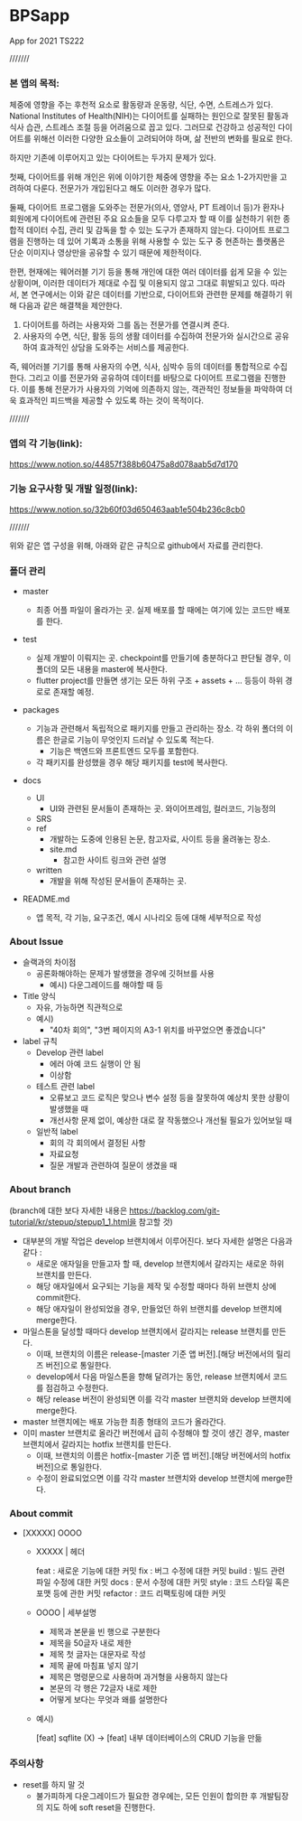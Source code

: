 # BPSapp
App for 2021 TS222

///////

### 본 앱의 목적:
  체중에 영향을 주는 후천적 요소로 활동량과 운동량, 식단, 수면, 스트레스가 있다. National Institutes of Health(NIH)는 다이어트를 실패하는 원인으로 잘못된 활동과 식사 습관, 스트레스 조절 등을 어려움으로 꼽고 있다. 그러므로 건강하고 성공적인 다이어트를 위해선 이러한 다양한 요소들이 고려되어야 하며, 삶 전반의 변화를 필요로 한다. 

  하지만 기존에 이루어지고 있는 다이어트는 두가지 문제가 있다. 

  첫째, 다이어트를 위해 개인은 위에 이야기한 체중에 영향을 주는 요소 1-2가지만을 고려하여 다룬다. 전문가가 개입된다고 해도 이러한 경우가 많다.

  둘째, 다이어트 프로그램을 도와주는 전문가(의사, 영양사, PT 트레이너 등)가 환자나 회원에게 다이어트에 관련된 주요 요소들을 모두 다루고자 할 때 이를 실천하기 위한 종합적 데이터 수집, 관리 및 감독을 할 수 있는 도구가 존재하지 않는다. 다이어트 프로그램을 진행하는 데 있어 기록과 소통을 위해 사용할 수 있는 도구 중 현존하는 플랫폼은 단순 이미지나 영상만을 공유할 수 있기 때문에 제한적이다.

  한편, 현재에는 웨어러블 기기 등을 통해 개인에 대한 여러 데이터를 쉽게 모을 수 있는 상황이며, 이러한 데이터가 제대로 수집 및 이용되지 않고 그대로 휘발되고 있다. 따라서, 본 연구에서는 이와 같은 데이터를 기반으로, 다이어트와 관련한 문제를 해결하기 위해 다음과 같은 해결책을 제안한다.

  1. 다이어트를 하려는 사용자와 그를 돕는 전문가를 연결시켜 준다.
  2. 사용자의 수면, 식단, 활동 등의 생활 데이터를 수집하여 전문가와 실시간으로 공유하여 효과적인 상담을 도와주는 서비스를 제공한다.

  즉, 웨어러블 기기를 통해 사용자의 수면, 식사, 심박수 등의 데이터를 통합적으로 수집한다. 그리고 이를 전문가와 공유하여 데이터를 바탕으로 다이어트 프로그램을 진행한다. 이를 통해 전문가가 사용자의 기억에 의존하지 않는, 객관적인 정보들을 파악하여 더욱 효과적인 피드백을 제공할 수 있도록 하는 것이 목적이다.

///////

### 앱의 각 기능(link):
https://www.notion.so/44857f388b60475a8d078aab5d7d170

### 기능 요구사항 및 개발 일정(link):
https://www.notion.so/32b60f03d650463aab1e504b236c8cb0

///////

위와 같은 앱 구성을 위해, 아래와 같은 규칙으로 github에서 자료를 관리한다.

### 폴더 관리
- master
    - 최종 어플 파일이 올라가는 곳. 실제 배포를 할 때에는 여기에 있는 코드만 배포를 한다.
- test
    - 실제 개발이 이뤄지는 곳. checkpoint를 만들기에 충분하다고 판단될 경우, 이 폴더의 모든 내용을 master에 복사한다.
    - flutter project를 만들면 생기는 모든 하위 구조 + assets + ... 등등이 하위 경로로 존재할 예정.
- packages
    - 기능과 관련해서 독립적으로 패키지를 만들고 관리하는 장소.
    각 하위 폴더의 이름은 한글로 기능이 무엇인지 드러날 수 있도록 적는다.
        - 기능은 백엔드와 프론트엔드 모두를 포함한다.
    - 각 패키지를 완성했을 경우 해당 패키지를 test에 복사한다.
- docs
    - UI
        - UI와 관련된 문서들이 존재하는 곳. 와이어프레임, 컬러코드, 기능정의
    - SRS
    - ref
        - 개발하는 도중에 인용된 논문, 참고자료, 사이트 등을 올려놓는 장소.
        - site.md
            - 참고한 사이트 링크와 관련 설명
    - written
        - 개발을 위해 작성된 문서들이 존재하는 곳.

- README.md
    - 앱 목적, 각 기능, 요구조건, 예시 시나리오 등에 대해 세부적으로 작성

### About Issue

- 슬랙과의 차이점
    - 공론화해야하는 문제가 발생했을 경우에 깃허브를 사용
        - 예시) 다운그레이드를 해야할 때 등
- Title 양식
    - 자유, 가능하면 직관적으로
    - 예시)
        - "40차 회의", "3번 페이지의 A3-1 위치를 바꾸었으면 좋겠습니다"
- label 규칙
    - Develop 관련 label
        - 에러 아예 코드 실행이 안 됨
        - 이상함
    - 테스트 관련 label
        - 오류보고 코드 로직은 맞으나 변수 설정 등을 잘못하여 예상치 못한 상황이 발생했을 때
        - 개선사항 문제 없이, 예상한 대로 잘 작동했으나 개선될 필요가 있어보일 때
    - 일반적 label
        - 회의 각 회의에서 결정된 사항
        - 자료요청
        - 질문 개발과 관련하여 질문이 생겼을 때

### About branch

(branch에 대한 보다 자세한 내용은 https://backlog.com/git-tutorial/kr/stepup/stepup1_1.html을 참고할 것)

- 대부분의 개발 작업은 develop 브랜치에서 이루어진다. 보다 자세한 설명은 다음과 같다 :
    - 새로운 애자일을 만들고자 할 때, develop 브랜치에서 갈라지는 새로운 하위 브랜치를 만든다.
    - 해당 애자일에서 요구되는 기능을 제작 및 수정할 때마다 하위 브랜치 상에 commit한다.
    - 해당 애자일이 완성되었을 경우, 만들었던 하위 브랜치를 develop 브랜치에 merge한다.
- 마일스톤을 달성할 때마다 develop 브랜치에서 갈라지는 release 브랜치를 만든다.
    - 이때, 브랜치의 이름은 release-[master 기준 앱 버전].[해당 버전에서의 릴리즈 버전]으로 통일한다.
    - develop에서 다음 마일스톤을 향해 달려가는 동안, release 브랜치에서 코드를 점검하고 수정한다.
    - 해당 release 버전이 완성되면 이를 각각 master 브랜치와 develop 브랜치에 merge한다.
- master 브랜치에는 배포 가능한 최종 형태의 코드가 올라간다.
- 이미 master 브랜치로 올라간 버전에서 급히 수정해야 할 것이 생긴 경우, master 브랜치에서 갈라지는 hotfix 브랜치를 만든다.
    - 이때, 브랜치의 이름은 hotfix-[master 기준 앱 버전].[해당 버전에서의 hotfix 버전]으로 통일한다.
    - 수정이 완료되었으면 이를 각각 master 브랜치와 develop 브랜치에 merge한다.

### About commit

- [XXXXX] OOOO
    - XXXXX | 헤더

        feat : 새로운 기능에 대한 커밋
        fix : 버그 수정에 대한 커밋
        build : 빌드 관련 파일 수정에 대한 커밋
        docs : 문서 수정에 대한 커밋
        style : 코드 스타일 혹은 포맷 등에 관한 커밋
        refactor :  코드 리팩토링에 대한 커밋

    - OOOO | 세부설명
        - 제목과 본문을 빈 행으로 구분한다
        - 제목을 50글자 내로 제한
        - 제목 첫 글자는 대문자로 작성
        - 제목 끝에 마침표 넣지 않기
        - 제목은 명령문으로 사용하며 과거형을 사용하지 않는다
        - 본문의 각 행은 72글자 내로 제한
        - 어떻게 보다는 무엇과 왜를 설명한다
    - 예시)

        [feat] sqflite (X) → [feat] 내부 데이터베이스의 CRUD 기능을 만듦

### 주의사항

- reset를 하지 말 것
    - 불가피하게 다운그레이드가 필요한 경우에는, 모든 인원이 합의한 후 개발팀장의 지도 하에 soft reset을 진행한다.


